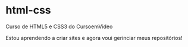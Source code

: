# html-css
 Curso de HTML5 e CSS3 do CursoemVideo

 Estou aprendendo a criar sites e agora voui gerinciar meus repositórios!
 